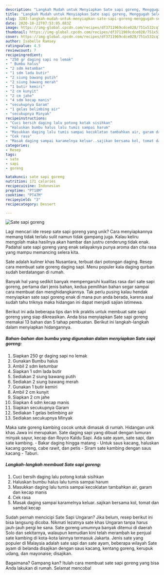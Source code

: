 ```yaml
---
description: "Langkah Mudah untuk Menyiapkan Sate sapi goreng, Menggugah Selera"
title: "Langkah Mudah untuk Menyiapkan Sate sapi goreng, Menggugah Selera"
slug: 3283-langkah-mudah-untuk-menyiapkan-sate-sapi-goreng-menggugah-selera
date: 2020-10-22T07:53:05.883Z
image: https://img-global.cpcdn.com/recipes/df3711969cdce028/751x532cq70/sate-sapi-goreng-foto-resep-utama.jpg
thumbnail: https://img-global.cpcdn.com/recipes/df3711969cdce028/751x532cq70/sate-sapi-goreng-foto-resep-utama.jpg
cover: https://img-global.cpcdn.com/recipes/df3711969cdce028/751x532cq70/sate-sapi-goreng-foto-resep-utama.jpg
author: Isabelle Ramsey
ratingvalue: 4.5
reviewcount: 7
recipeingredient:
- "250 gr daging sapi no lemak"
- " Bumbu halus"
- "2 sdm ketumbar"
- "1 sdm lada butir"
- "2 siung bawang putih"
- "2 siung bawang merah"
- "1 butir kemiri"
- "2 cm kunyit"
- "2 cm jahe"
- "4 sdm kecap manis"
- "secukupnya Garam"
- "1 gelas belimbing air"
- "secukupnya Minyak"
recipeinstructions:
- "Cuci bersih daging lalu potong kotak sisihkan"
- "Haluskan bumbu halus lalu tumis sampai harum"
- "Masukkan daging lalu tumis sampai kecoklatan tambahkan air, garam dan kecap manis"
- "Cek rasa"
- "Masak daging sampai karamelnya keluar..sajikan bersama kol, tomat dan sambal kecap"
categories:
- Resep
tags:
- sate
- sapi
- goreng

katakunci: sate sapi goreng 
nutrition: 171 calories
recipecuisine: Indonesian
preptime: "PT18M"
cooktime: "PT47M"
recipeyield: "3"
recipecategory: Dessert

---
```



![Sate sapi goreng](https://img-global.cpcdn.com/recipes/df3711969cdce028/751x532cq70/sate-sapi-goreng-foto-resep-utama.jpg)

Lagi mencari ide resep sate sapi goreng yang unik? Cara menyiapkannya memang tidak terlalu sulit namun tidak gampang juga. Kalau keliru mengolah maka hasilnya akan hambar dan justru cenderung tidak enak. Padahal sate sapi goreng yang enak selayaknya punya aroma dan cita rasa yang mampu memancing selera kita.

Sate adalah kuliner khas Nusantara, terbuat dari potongan daging. Resep cara membuat sate goreng daging sapi. Menu populer kala daging qurban sudah berdatangan di rumah.

Banyak hal yang sedikit banyak mempengaruhi kualitas rasa dari sate sapi goreng, pertama dari jenis bahan, kedua pemilihan bahan segar sampai cara membuat dan menghidangkannya. Tak perlu pusing kalau hendak menyiapkan sate sapi goreng enak di mana pun anda berada, karena asal sudah tahu triknya maka hidangan ini dapat menjadi sajian istimewa.


Berikut ini ada beberapa tips dan trik praktis untuk membuat sate sapi goreng yang siap dikreasikan. Anda bisa menyiapkan Sate sapi goreng memakai 13 bahan dan 5 tahap pembuatan. Berikut ini langkah-langkah dalam menyiapkan hidangannya.

<!--inarticleads1-->

##### Bahan-bahan dan bumbu yang digunakan dalam menyiapkan Sate sapi goreng:

1. Siapkan 250 gr daging sapi no lemak
1. Gunakan  Bumbu halus
1. Ambil 2 sdm ketumbar
1. Siapkan 1 sdm lada butir
1. Sediakan 2 siung bawang putih
1. Sediakan 2 siung bawang merah
1. Gunakan 1 butir kemiri
1. Ambil 2 cm kunyit
1. Siapkan 2 cm jahe
1. Siapkan 4 sdm kecap manis
1. Siapkan secukupnya Garam
1. Sediakan 1 gelas belimbing air
1. Sediakan secukupnya Minyak


Maka sate goreng kambing cocok untuk dimasak di rumah. Hidangan unik khas Jawa ini merupakan. Sate daging sapi yang dibuat dengan lumuran minyak sayur, kecap dan Royco Kaldu Sapi. Ada sate ayam, sate sapi, dan sate kambing. - Bakar daging hingga matang - Untuk saus kacang, haluskan kacang goreng, cabe rawit, dan petis - Siram sate kambing dengan saus kacang - Taburi. 

<!--inarticleads2-->

##### Langkah-langkah membuat Sate sapi goreng:

1. Cuci bersih daging lalu potong kotak sisihkan
1. Haluskan bumbu halus lalu tumis sampai harum
1. Masukkan daging lalu tumis sampai kecoklatan tambahkan air, garam dan kecap manis
1. Cek rasa
1. Masak daging sampai karamelnya keluar..sajikan bersama kol, tomat dan sambal kecap


Sudah pernah mencicipi Sate Sapi Ungaran? Jika belum, resep berikut ini bisa langsung dicoba. Nikmati lezatnya sate khas Ungaran tanpa harus jauh-jauh pergi ke sana. Sate goreng umumnya banyak ditemui di daerah Solo dan sekitarnya, walaupun kemudian kini telah merambah ke penjual sate kambing di kota-kota lainnya termasuk Jakarta. Jenis sate yang populer di Malaysia adalah sate sapi dan sate ayam, beberapa wilayah Sate ayam di belanda disajikan dengan saus kacang, kentang goreng, kerupuk udang, dan mayonaise; disajikan. 

Bagaimana? Gampang kan? Itulah cara membuat sate sapi goreng yang bisa Anda lakukan di rumah. Selamat mencoba!
